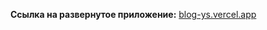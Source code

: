 **Ссылка на развернутое приложение:** <a href="https://blog-ys.vercel.app/" target="_blank">blog-ys.vercel.app</a>
